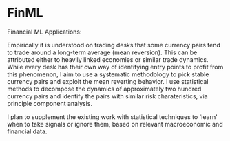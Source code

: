 # FinML
<bold>Financial ML Applications:</bold>

Empirically it is understood on trading desks that some currency pairs tend to trade around a long-term average (mean reversion). This can be attributed either to heavily linked economies or similar trade dynamics. While every desk has their own way of identifying entry points to profit from this phenomenon, I aim to use a systematic methodology to pick stable currency pairs and exploit the mean reverting behavior. I use statistical methods to decompose the dynamics of approximately two hundred currency pairs and identify the pairs with similar risk charateristics, via principle component analysis.

I plan to supplement the existing work with statistical techniques to 'learn' when to take signals or ignore them, based on relevant macroeconomic and financial data.
